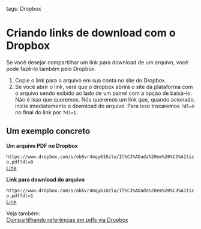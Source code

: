 tags: Dropbox  

# Criando links de download com o Dropbox  
  
Se você desejar compartilhar um link para download de um arquivo, você pode fazê-lo também pelo Dropbox.  
  
  
1. Copie o link para o arquivo em sua conta no site do Dropbox.  
2. Se você abrir o link, verá que o dropbox abrirá o site da plataforma com o arquivo sendo exibido ao lado de um painel com a opção de baixá-lo. Não é isso que queremos. Nós queremos um link que, quando acionado, inicie imediatamente o download do arquivo. Para isso trocaremos `?dl=0` no final do link por `?dl=1`.  
  
  
## Um exemplo concreto  
  
**Um arquivo PDF no Dropbox**  
  
`https://www.dropbox.com/s/ob6vr4mqy610zlu/Il%C3%ADada%20em%20%C3%A1tico.pdf?dl=0`  
[Link](https://www.dropbox.com/s/ob6vr4mqy610zlu/Il%C3%ADada%20em%20%C3%A1tico.pdf?dl=0)  
  
**Link para download do arquivo**  
  
`https://www.dropbox.com/s/ob6vr4mqy610zlu/Il%C3%ADada%20em%20%C3%A1tico.pdf?dl=1`  
[Link](https://www.dropbox.com/s/ob6vr4mqy610zlu/Il%C3%ADada%20em%20%C3%A1tico.pdf?dl=1)  
  
  
Veja também:  
[Compartilhando referências em pdfs via Dropbox](Compartilhando-referências-em-pdfs-via-Dropbox)  
  
